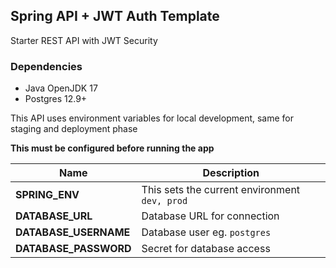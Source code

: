 ## Spring API + JWT Auth Template

Starter REST API with JWT Security

### Dependencies
* Java OpenJDK 17
* Postgres 12.9+

This API uses environment variables for local development, same for staging and deployment phase

**This must be configured before running the app**

| Name                  | Description                                   |
|-----------------------|-----------------------------------------------|
| **SPRING_ENV**        | This sets the current environment `dev, prod` |
| **DATABASE_URL**      | Database URL for connection                   |
| **DATABASE_USERNAME** | Database user eg. `postgres`                  |
| **DATABASE_PASSWORD** | Secret for database access                    |
